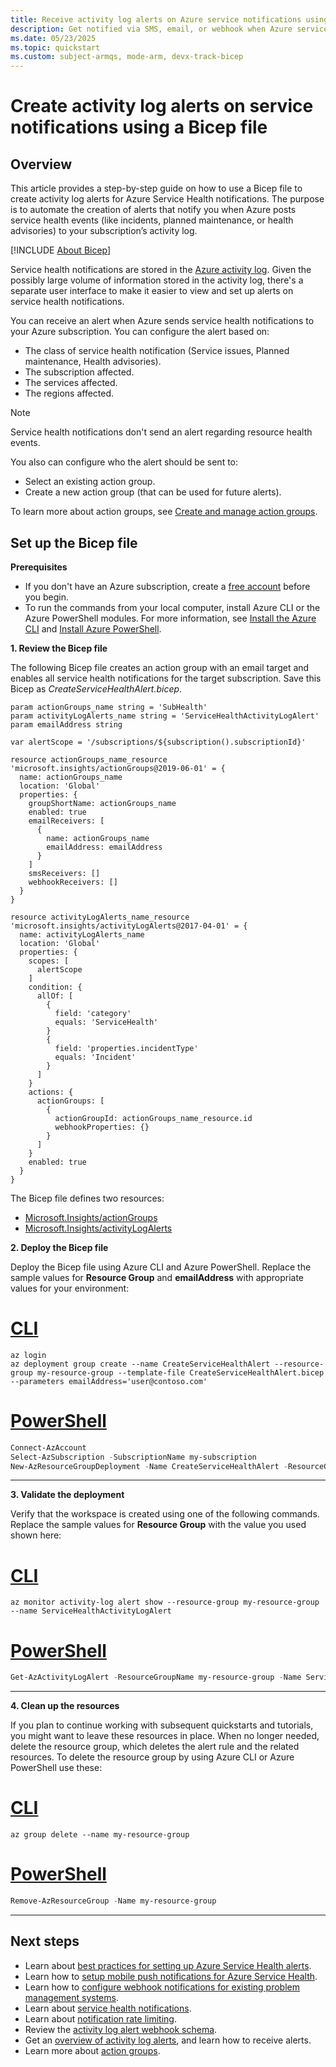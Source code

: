 ```yaml
---
title: Receive activity log alerts on Azure service notifications using Bicep
description: Get notified via SMS, email, or webhook when Azure service occurs using a Bicep file.
ms.date: 05/23/2025
ms.topic: quickstart
ms.custom: subject-armqs, mode-arm, devx-track-bicep
---
```


# Create activity log alerts on service notifications using a Bicep file

## Overview

This article provides a step-by-step guide on how to use a Bicep file to create activity log alerts for Azure Service Health notifications. The purpose is to automate the creation of alerts that notify you when Azure posts service health events (like incidents, planned maintenance, or health advisories) to your subscription’s activity log.



[!INCLUDE [About Bicep](~/reusable-content/ce-skilling/azure/includes/resource-manager-quickstart-bicep-introduction.md)]

Service health notifications are stored in the [Azure activity log](../azure-monitor/essentials/platform-logs-overview.md). Given the possibly large volume of information stored in the activity log, there's a separate user interface to make it easier to view and set up alerts on service health notifications.

You can receive an alert when Azure sends service health notifications to your Azure subscription. You can configure the alert based on:

- The class of service health notification (Service issues, Planned maintenance, Health advisories).
- The subscription affected.
- The services affected.
- The regions affected.

> [!NOTE]
> Service health notifications don't send an alert regarding resource health events.

You also can configure who the alert should be sent to:

- Select an existing action group.
- Create a new action group (that can be used for future alerts).

To learn more about action groups, see [Create and manage action groups](../azure-monitor/alerts/action-groups.md).

## Set up the Bicep file

**Prerequisites**

- If you don't have an Azure subscription, create a [free account](https://azure.microsoft.com/free/?WT.mc_id=A261C142F) before you begin.
- To run the commands from your local computer, install Azure CLI or the Azure PowerShell modules. For more information, see [Install the Azure CLI](/cli/azure/install-azure-cli) and [Install Azure PowerShell](/powershell/azure/install-azure-powershell).

**1. Review the Bicep file**

The following Bicep file creates an action group with an email target and enables all service health notifications for the target subscription. Save this Bicep as *CreateServiceHealthAlert.bicep*.

```bicep
param actionGroups_name string = 'SubHealth'
param activityLogAlerts_name string = 'ServiceHealthActivityLogAlert'
param emailAddress string

var alertScope = '/subscriptions/${subscription().subscriptionId}'

resource actionGroups_name_resource 'microsoft.insights/actionGroups@2019-06-01' = {
  name: actionGroups_name
  location: 'Global'
  properties: {
    groupShortName: actionGroups_name
    enabled: true
    emailReceivers: [
      {
        name: actionGroups_name
        emailAddress: emailAddress
      }
    ]
    smsReceivers: []
    webhookReceivers: []
  }
}

resource activityLogAlerts_name_resource 'microsoft.insights/activityLogAlerts@2017-04-01' = {
  name: activityLogAlerts_name
  location: 'Global'
  properties: {
    scopes: [
      alertScope
    ]
    condition: {
      allOf: [
        {
          field: 'category'
          equals: 'ServiceHealth'
        }
        {
          field: 'properties.incidentType'
          equals: 'Incident'
        }
      ]
    }
    actions: {
      actionGroups: [
        {
          actionGroupId: actionGroups_name_resource.id
          webhookProperties: {}
        }
      ]
    }
    enabled: true
  }
}

```

The Bicep file defines two resources:

- [Microsoft.Insights/actionGroups](/azure/templates/microsoft.insights/actiongroups)
- [Microsoft.Insights/activityLogAlerts](/azure/templates/microsoft.insights/activityLogAlerts)

**2. Deploy the Bicep file**

Deploy the Bicep file using Azure CLI and Azure PowerShell. Replace the sample values for **Resource Group** and **emailAddress** with appropriate values for your environment:

# [CLI](#tab/CLI)

```azurecli
az login
az deployment group create --name CreateServiceHealthAlert --resource-group my-resource-group --template-file CreateServiceHealthAlert.bicep --parameters emailAddress='user@contoso.com'
```

# [PowerShell](#tab/PowerShell)

```powershell
Connect-AzAccount
Select-AzSubscription -SubscriptionName my-subscription
New-AzResourceGroupDeployment -Name CreateServiceHealthAlert -ResourceGroupName my-resource-group -TemplateFile CreateServiceHealthAlert.bicep -emailAddress user@contoso.com
```

---

**3. Validate the deployment**

Verify that the workspace is created using one of the following commands. Replace the sample values for **Resource Group** with the value you used shown here:

# [CLI](#tab/CLI)

```azurecli
az monitor activity-log alert show --resource-group my-resource-group --name ServiceHealthActivityLogAlert
```

# [PowerShell](#tab/PowerShell)

```powershell
Get-AzActivityLogAlert -ResourceGroupName my-resource-group -Name ServiceHealthActivityLogAlert
```

---

**4. Clean up the resources**

If you plan to continue working with subsequent quickstarts and tutorials, you might want to leave these resources in place. When no longer needed, delete the resource group, which deletes the alert rule and the related resources. To delete the resource group by using Azure CLI or Azure PowerShell use these:

# [CLI](#tab/CLI)

```azurecli
az group delete --name my-resource-group
```

# [PowerShell](#tab/PowerShell)

```powershell
Remove-AzResourceGroup -Name my-resource-group
```

---

## Next steps

- Learn about [best practices for setting up Azure Service Health alerts](https://learn-video.azurefd.net/vod/player?id=771688cf-0348-44c4-ba48-f36bcd0aba3f).
- Learn how to [setup mobile push notifications for Azure Service Health](https://learn-video.azurefd.net/vod/player?id=4a3171ca-2104-4447-8f4b-c4d27f6dfe96).
- Learn how to [configure webhook notifications for existing problem management systems](service-health-alert-webhook-guide.md).
- Learn about [service health notifications](service-notifications.md).
- Learn about [notification rate limiting](../azure-monitor/alerts/alerts-rate-limiting.md).
- Review the [activity log alert webhook schema](../azure-monitor/alerts/activity-log-alerts-webhook.md).
- Get an [overview of activity log alerts](../azure-monitor/alerts/alerts-overview.md), and learn how to receive alerts.
- Learn more about [action groups](../azure-monitor/alerts/action-groups.md).

